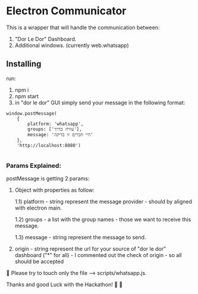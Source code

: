 # Electron Communicator

This is a wrapper that will handle the communication between:

1) "Dor Le Dor" Dashboard.
2) Additional windows. (currently web.whatsapp)

## Installing

run:

1) npm i
2) npm start
3) in "dor le dor" GUI simply send your message in the following format: 

```
window.postMessage(
    {
        platform: 'whatsapp',
        groups: ['עזרה בדרך'],
        message: 'היי חברים זו בדיקה'
    },
    'http://localhost:8080')
    
```

### Params Explained:
    
postMessage is getting 2 params:

1) Object with properties as follow:

    1.1) platform - string represent the message provider - should by aligned with electron main.
    
    1.2) groups - a list with the group names - those we want to receive this message.
    
    1.3) message - string represent the message to send.



2) origin - string represent the url for your source of "dor le dor" dashboard ("*" for all) - 
   I commented out the check of origin - so all should be accepted
   
   

🙏 Please try to touch only the file --> scripts/whatsapp.js.
 
Thanks  and good Luck with the Hackathon! 💪 🤘 

